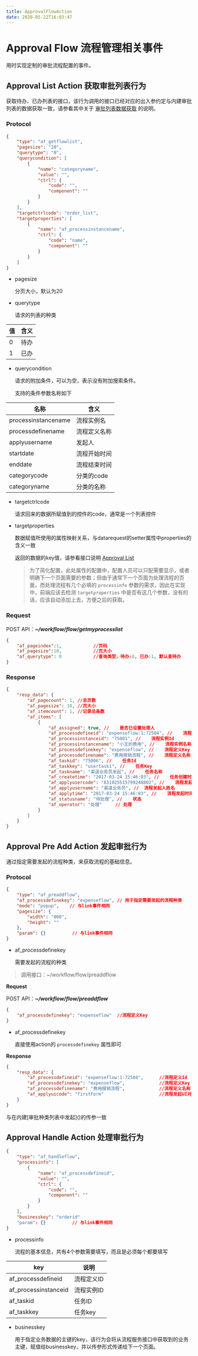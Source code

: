 ```yaml
---
title: ApprovalFlowAction
date: 2020-05-22T16:03:47
---
```


# Approval Flow 流程管理相关事件

用时实现定制的审批流程配置的事件。

## Approval List Action 获取审批列表行为

获取待办、已办列表的接口，该行为调用的接口已经对应的出入参约定与内建审批列表的数据获取一致，请参看其中关于 [审批列表数据获取](../../Page/ApprovalList.md) 的说明。

### Protocol

```Json
{
    "type": "af_getflowlist",
    "pagesize": "20",
    "querytype": "0",
    "querycondition": [
        {
            "name": "categoryname",
            "value": "",
            "ctrl": {
                "code": "",
                "component": ""
            }
        }
    ],
    "targetctrlcode": "order_list",
    "targetproperties": [
        {
            "name": "af_processinstancename",
            "ctrl": {
                "code": "name",
                "component": ""
            }
        }
    ]
}
```

* pagesize

  分页大小，默认为20

* querytype

  请求的列表的种类

|值|含义|
|---|---|
|0|待办|
|1|已办|

* querycondition

  请求的附加条件，可以为空，表示没有附加搜索条件。

  支持的条件参数名称如下

|名称|含义|
|---|---|
|processinstancename|流程实例名|
|processdefinename|流程定义名称|
|applyusername|发起人|
|startdate|流程开始时间|
|enddate|流程结束时间|
|categorycode|分类的code|
|categoryname|分类的名称|

* targetctrlcode

  请求回来的数据所赋值到的控件的code，通常是一个列表控件

* targetproperties

  数据赋值所使用的属性映射关系，与datarequest的setter属性中properties的含义一致

  返回的数据的key值，请参看接口说明 [Approval List](ApprovalList.md)

  > 为了简化配置，此处属性的配置中，配置人员可以只配需要显示，或者明确下一个页面需要的参数；但由于通常下一个页面为处理流程的页面，而处理流程有几个必填的 `processinfo` 参数的需求，因此在实现中，前端应该去检测 `targetproperties` 中是否有这几个参数，没有的话，应该自动添加上去，方便之后的获取。

### Request

POST API：***~/workflow/flow/getmyprocesslist***

```json
{
    "af_pageindex":1,            //页码
    "af_pagesize":10,            //页大小
    "af_querytype": 0            //查询类型，待办:0, 已办:1, 默认查待办
}
```

### Response

```json
{
    "resp_data": {
        "af_pagecount": 1, //总页数
        "af_pagesize": 10, //页大小
        "af_itemcount": 1, //记录总条数
        "af_items": [
            {
                "af_assigned": true, //    是否已设置处理人
                "af_processdefineid": "expenseflow:1:72504", //    流程定义Id
                "af_processinstanceid": "75001", //    流程实例Id
                "af_processinstancename": "小王的费用", //    流程实例名称
                "af_processdefinekey": "expenseflow", //    流程定义Key
                "af_processdefinename": "费用报销流程", //    流程定义名称
                "af_taskid": "75006", //    任务Id
                "af_taskkey": "usertask1", //    任务Key
                "af_taskname": "渠道业务员发起", //    任务名称
                "af_createtime": "2017-03-24 15:46:03", //    任务创建时间
                "af_applyusercode": "831025515799248802", //    流程发起人Id
                "af_applyusername": "渠道业务员", //  流程发起人姓名
                "af_applytime": "2017-03-24 15:46:03", //    流程发起时间
                "af_statusname": "待处理", //    状态
                "af_operator": "处理"     // 处理
            }
        ]
    }
}
```

## Approval Pre Add Action 发起审批行为

通过指定需要发起的流程种类，来获取流程的基础信息。

### Protocol

```Json
{
    "type": "af_preaddflow",
    "af_processdefinekey": "expenseflow", // 用于指定需要发起的流程种类
    "mode": "popup",    // 与link事件相同
    "pagesize": {
        "width": "800",
        "height": ""
    },
    "param": {}          // 与link事件相同
}
```

* af\_processdefinekey

  需要发起的流程的种类

> 调用接口：~/workflow/flow/preaddflow

**Request**

POST API：***~/workflow/flow/preaddflow***

```json
{
    "af_processdefinekey": "expenseflow"  //流程定义Key
}
```

* af\_processdefinekey

  直接使用action的 `processdefinekey` 属性即可

**Response**

```json
{
    "resp_data": {
        "af_processdefineid": "expenseflow:1:72504",      //流程定义Id
        "af_processdefinekey": "expenseflow",             //流程定义Key
        "af_processdefinename": "费用报销流程",             //流程定义名称
        "af_applyuicode": "firstForm"                     //流程发起UI对象编码
    }
}
```

与在内建\[审批种类列表中发起\]()的传参一致

## Approval Handle Action 处理审批行为

```json
{
    "type": "af_handleflow",
    "processinfo": [
        {
            "name": "af_processdefineid",
            "value": "",
            "ctrl": {
                "code": "",
                "component": ""
            }
        }
    ],
    "businesskey": "orderid"
    "param": {}          // 与link事件相同
}
```

* processinfo

  流程的基本信息，共有4个参数需要填写，而且是必须每个都要填写

|key|说明|
|---|---|
|af\_processdefineid|流程定义ID|
|af\_processinstanceid|流程实例ID|
|af\_taskid|任务ID|
|af\_taskkey|任务key|

* businesskey

  用于指定业务数据的主键的key，该行为会将从流程服务接口中获取到的业务主键，赋值给businesskey，并以传参形式传递给下一个页面。